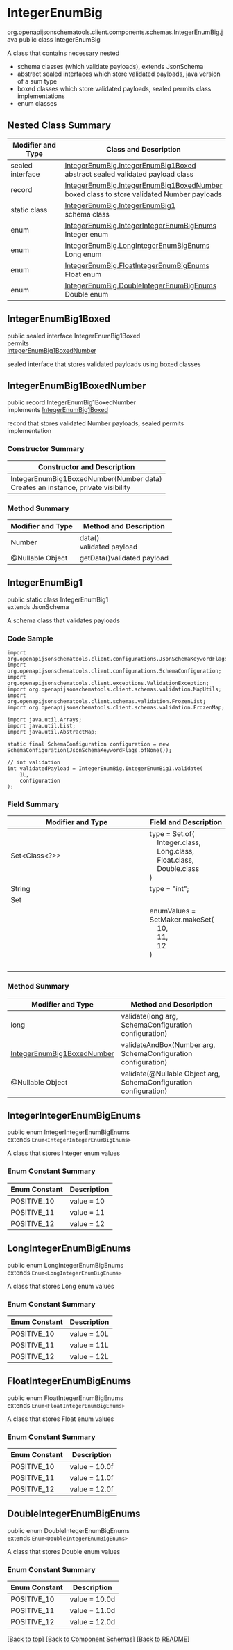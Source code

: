 # IntegerEnumBig
org.openapijsonschematools.client.components.schemas.IntegerEnumBig.java
public class IntegerEnumBig<br>

A class that contains necessary nested
- schema classes (which validate payloads), extends JsonSchema
- abstract sealed interfaces which store validated payloads, java version of a sum type
- boxed classes which store validated payloads, sealed permits class implementations
- enum classes

## Nested Class Summary
| Modifier and Type | Class and Description |
| ----------------- | ---------------------- |
| sealed interface | [IntegerEnumBig.IntegerEnumBig1Boxed](#integerenumbig1boxed)<br> abstract sealed validated payload class |
| record | [IntegerEnumBig.IntegerEnumBig1BoxedNumber](#integerenumbig1boxednumber)<br> boxed class to store validated Number payloads |
| static class | [IntegerEnumBig.IntegerEnumBig1](#integerenumbig1)<br> schema class |
| enum | [IntegerEnumBig.IntegerIntegerEnumBigEnums](#integerintegerenumbigenums)<br>Integer enum |
| enum | [IntegerEnumBig.LongIntegerEnumBigEnums](#longintegerenumbigenums)<br>Long enum |
| enum | [IntegerEnumBig.FloatIntegerEnumBigEnums](#floatintegerenumbigenums)<br>Float enum |
| enum | [IntegerEnumBig.DoubleIntegerEnumBigEnums](#doubleintegerenumbigenums)<br>Double enum |

## IntegerEnumBig1Boxed
public sealed interface IntegerEnumBig1Boxed<br>
permits<br>
[IntegerEnumBig1BoxedNumber](#integerenumbig1boxednumber)

sealed interface that stores validated payloads using boxed classes

## IntegerEnumBig1BoxedNumber
public record IntegerEnumBig1BoxedNumber<br>
implements [IntegerEnumBig1Boxed](#integerenumbig1boxed)

record that stores validated Number payloads, sealed permits implementation

### Constructor Summary
| Constructor and Description |
| --------------------------- |
| IntegerEnumBig1BoxedNumber(Number data)<br>Creates an instance, private visibility |

### Method Summary
| Modifier and Type | Method and Description |
| ----------------- | ---------------------- |
| Number | data()<br>validated payload |
| @Nullable Object | getData()validated payload |

## IntegerEnumBig1
public static class IntegerEnumBig1<br>
extends JsonSchema

A schema class that validates payloads

### Code Sample
```
import org.openapijsonschematools.client.configurations.JsonSchemaKeywordFlags;
import org.openapijsonschematools.client.configurations.SchemaConfiguration;
import org.openapijsonschematools.client.exceptions.ValidationException;
import org.openapijsonschematools.client.schemas.validation.MapUtils;
import org.openapijsonschematools.client.schemas.validation.FrozenList;
import org.openapijsonschematools.client.schemas.validation.FrozenMap;

import java.util.Arrays;
import java.util.List;
import java.util.AbstractMap;

static final SchemaConfiguration configuration = new SchemaConfiguration(JsonSchemaKeywordFlags.ofNone());

// int validation
int validatedPayload = IntegerEnumBig.IntegerEnumBig1.validate(
    1L,
    configuration
);
```

### Field Summary
| Modifier and Type | Field and Description |
| ----------------- | ---------------------- |
| Set<Class<?>> | type = Set.of(<br/>&nbsp;&nbsp;&nbsp;&nbsp;Integer.class,<br/>&nbsp;&nbsp;&nbsp;&nbsp;Long.class,<br/>&nbsp;&nbsp;&nbsp;&nbsp;Float.class,<br/>&nbsp;&nbsp;&nbsp;&nbsp;Double.class<br/>)<br/> |
| String | type = "int"; |
| Set<Object> | enumValues = SetMaker.makeSet(<br>&nbsp;&nbsp;&nbsp;&nbsp;10,<br>&nbsp;&nbsp;&nbsp;&nbsp;11,<br>&nbsp;&nbsp;&nbsp;&nbsp;12<br>)<br> |

### Method Summary
| Modifier and Type | Method and Description |
| ----------------- | ---------------------- |
| long | validate(long arg, SchemaConfiguration configuration) |
| [IntegerEnumBig1BoxedNumber](#integerenumbig1boxednumber) | validateAndBox(Number arg, SchemaConfiguration configuration) |
| @Nullable Object | validate(@Nullable Object arg, SchemaConfiguration configuration) |
## IntegerIntegerEnumBigEnums
public enum IntegerIntegerEnumBigEnums<br>
extends `Enum<IntegerIntegerEnumBigEnums>`

A class that stores Integer enum values

### Enum Constant Summary
| Enum Constant | Description |
| ------------- | ----------- |
| POSITIVE_10 | value = 10 |
| POSITIVE_11 | value = 11 |
| POSITIVE_12 | value = 12 |

## LongIntegerEnumBigEnums
public enum LongIntegerEnumBigEnums<br>
extends `Enum<LongIntegerEnumBigEnums>`

A class that stores Long enum values

### Enum Constant Summary
| Enum Constant | Description |
| ------------- | ----------- |
| POSITIVE_10 | value = 10L |
| POSITIVE_11 | value = 11L |
| POSITIVE_12 | value = 12L |

## FloatIntegerEnumBigEnums
public enum FloatIntegerEnumBigEnums<br>
extends `Enum<FloatIntegerEnumBigEnums>`

A class that stores Float enum values

### Enum Constant Summary
| Enum Constant | Description |
| ------------- | ----------- |
| POSITIVE_10 | value = 10.0f |
| POSITIVE_11 | value = 11.0f |
| POSITIVE_12 | value = 12.0f |

## DoubleIntegerEnumBigEnums
public enum DoubleIntegerEnumBigEnums<br>
extends `Enum<DoubleIntegerEnumBigEnums>`

A class that stores Double enum values

### Enum Constant Summary
| Enum Constant | Description |
| ------------- | ----------- |
| POSITIVE_10 | value = 10.0d |
| POSITIVE_11 | value = 11.0d |
| POSITIVE_12 | value = 12.0d |

[[Back to top]](#top) [[Back to Component Schemas]](../../../README.md#Component-Schemas) [[Back to README]](../../../README.md)
